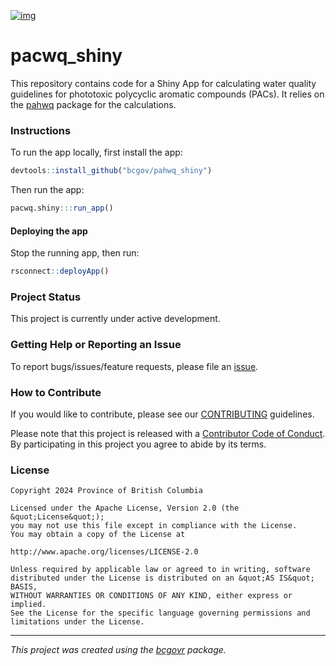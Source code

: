 <!-- Add a project state badge
See https://github.com/BCDevExchange/Our-Project-Docs/blob/master/discussion/projectstates.md
If you have bcgovr installed and you use RStudio, click the 'Insert BCDevex Badge' Addin. -->
[![img](https://img.shields.io/badge/Lifecycle-Experimental-339999)](https://github.com/bcgov/repomountie/blob/master/doc/lifecycle-badges.md)

# pacwq_shiny

This repository contains code for a Shiny App for calculating water quality
guidelines for phototoxic polycyclic aromatic compounds (PACs). It relies
on the [pahwq](https://bcgov.github.io/pahwq) package for the calculations.

### Instructions

To run the app locally, first install the app:

```r
devtools::install_github("bcgov/pahwq_shiny")
```

Then run the app:

```r
pacwq.shiny:::run_app()
```

#### Deploying the app

Stop the running app, then run:

```r
rsconnect::deployApp()
```

### Project Status

This project is currently under active development.

### Getting Help or Reporting an Issue

To report bugs/issues/feature requests, please file an [issue](https://github.com/bcgov/pahwq_shiny/issues/).

### How to Contribute

If you would like to contribute, please see our [CONTRIBUTING](CONTRIBUTING.md) guidelines.

Please note that this project is released with a [Contributor Code of Conduct](CODE_OF_CONDUCT.md). By participating in this project you agree to abide by its terms.

### License

```
Copyright 2024 Province of British Columbia

Licensed under the Apache License, Version 2.0 (the &quot;License&quot;);
you may not use this file except in compliance with the License.
You may obtain a copy of the License at

http://www.apache.org/licenses/LICENSE-2.0

Unless required by applicable law or agreed to in writing, software distributed under the License is distributed on an &quot;AS IS&quot; BASIS,
WITHOUT WARRANTIES OR CONDITIONS OF ANY KIND, either express or implied.
See the License for the specific language governing permissions and limitations under the License.
```

---
*This project was created using the [bcgovr](https://github.com/bcgov/bcgovr) package.*
